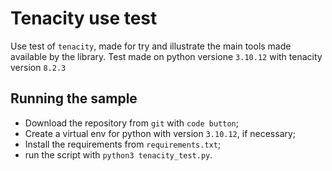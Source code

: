 # Tenacity use test
Use test of `tenacity`, made for try and illustrate the main tools made available by the library.
Test made on python versione `3.10.12` with tenacity version `8.2.3`


## Running the sample
 - Download the repository from `git` with `code button`;
 - Create a virtual env for python with version `3.10.12`, if necessary;
 - Install the requirements from `requirements.txt`;
 - run the script with `python3 tenacity_test.py`.


